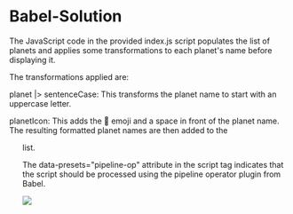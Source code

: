 # Babel-Solution

The JavaScript code in the provided index.js script populates the list of planets and applies some transformations to each planet's name before displaying it.

The transformations applied are:

planet |> sentenceCase: This transforms the planet name to start with an uppercase letter.

planetIcon: This adds the 💫 emoji and a space in front of the planet name.
The resulting formatted planet names are then added to the <ul> list.

The data-presets="pipeline-op" attribute in the script tag indicates that the script should be processed using the pipeline operator plugin from Babel.

![](https://kq-storage.s3.ap-south-1.amazonaws.com/with+babel.png)